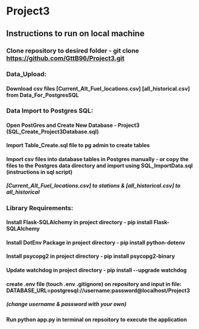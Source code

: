 # Project3

## Instructions to run on local machine

### Clone repository to desired folder - git clone https://github.com/GttB96/Project3.git

### Data_Upload:
#### Download csv files [Current_Alt_Fuel_locations.csv] [all_historical.csv] from Data_For_PostgresSQL

### Data Import to Postgres SQL:
#### Open PostGres and Create New Database - Project3 (SQL_Create_Project3Database.sql)
#### Import Table_Create.sql file to pg admin to create tables
#### Import csv files into database tables in Postgres manually - or copy the files to the Postgres data directory and import using SQL_ImportData.sql (instructions in sql script)
#####        [Current_Alt_Fuel_locations.csv] to stations & [all_historical.csv] to all_historical


### Library Requirements:
#### Install Flask-SQLAlchemy in project directory - pip install Flask-SQLAlchemy
#### Install DotEnv Package in project directory - pip install python-dotenv
#### Install psycopg2 in project directory - pip install psycopg2-binary
#### Update watchdog in project directory - pip install --upgrade watchdog
#### create .env file (touch .env .gitignore) on repository and input in file: DATABASE_URL=postgresql://username:password@localhost/Project3
##### **(change username & password with your own)**
#### Run python app.py in terminal on repsoitory to execute the application
